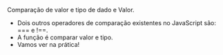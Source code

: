 
Comparação de valor e tipo de dado e Valor.

- Dois outros operadores de comparação existentes no JavaScript são: === e !==.
- A função é comparar valor e tipo.
- Vamos ver na prática!


